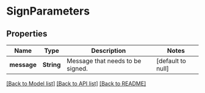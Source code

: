 # SignParameters

## Properties
Name | Type | Description | Notes
------------ | ------------- | ------------- | -------------
**message** | **String** | Message that needs to be signed. | [default to null]

[[Back to Model list]](../README.md#documentation-for-models) [[Back to API list]](../README.md#documentation-for-api-endpoints) [[Back to README]](../README.md)


